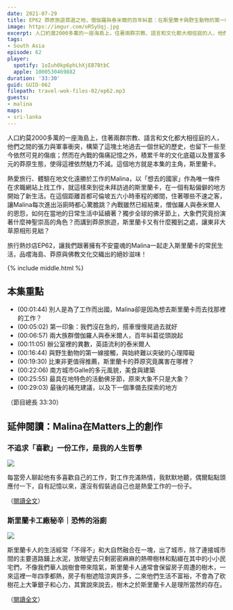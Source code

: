 ```yaml
---
date: 2021-07-29
title: EP62 莽原旅遊首選之地，僧伽羅與泰米爾的百年糾葛：在斯里蘭卡與野生動物的第一線接觸 ft. 用工作探索世界的旅人 Malina
image: https://imgur.com/oR5yUqj.jpg
excerpt: 人口約莫2000多萬的一座海島上，住著兩群宗教、語言和文化都大相徑庭的人，他們之間的張力與軍事衝突，構築了這塊土地過去一個世紀的歷史，也留下一些至今依然可見的傷痕；然而在內戰的傷痛記憶之外，積累千年的文化底蘊以及豐富多元的莽原生態，使得這裡依然魅力不減。這個地方就是本集的主角，斯里蘭卡。
tags:
- South Asia
episode: 62
player:
  spotify: 1oIuh0kp6phLhXjEB7BtbC
  apple: 1000530469882
duration: '33:30'
guid: GUID-062
filepath: travel-wok-files-02/ep62.mp3
guests:
- malina
maps:
- sri-lanka
---
```


人口約莫2000多萬的一座海島上，住著兩群宗教、語言和文化都大相徑庭的人，他們之間的張力與軍事衝突，構築了這塊土地過去一個世紀的歷史，也留下一些至今依然可見的傷痕；然而在內戰的傷痛記憶之外，積累千年的文化底蘊以及豐富多元的莽原生態，使得這裡依然魅力不減。這個地方就是本集的主角，斯里蘭卡。

熱愛旅行、體驗在地文化遠勝於工作的Malina，以「想去的國家」作為唯一條件在求職網站上找工作，就這樣來到從未拜訪過的斯里蘭卡，在一個有點偏僻的地方開始了新生活。在這個距離首都可倫坡五六小時車程的鄉間，住著哪些不速之客，讓Malina每次進出浴廁時都心驚膽跳？內戰雖然已經結束，僧伽羅人與泰米爾人的恩怨，如何在當地的日常生活中延續著？獨步全球的佛牙節上，大象們究竟扮演著什麼神聖崇高的角色？而講到莽原旅遊，斯里蘭卡又有什麼獨到之處，讓東非大草原相形見絀？

旅行熱炒店EP62，讓我們跟著擁有不安靈魂的Malina一起走入斯里蘭卡的常民生活，品嚐海島、莽原與佛教文化交織出的絕妙滋味！

{% include middle.html %}

## 本集重點

* (00:01:44) 別人是為了工作而出國，Malina卻是因為想去斯里蘭卡而去找那裡的工作？
* (00:05:02) 第一印象：我們沒在急的，搭車慢慢晃過去就好
* (00:06:57) 兩大族群僧伽羅人與泰米爾人，百年糾葛從頭說起
* (00:11:05) 辦公室裡的異數，英語流利的泰米爾人
* (00:16:44) 與野生動物的第一線接觸，與始終難以突破的心理障礙
* (00:19:30) 比東非更值得推薦，斯里蘭卡的莽原究竟厲害在哪裡？
* (00:22:06) 南方城市Galle的多元風貌，美食與建築
* (00:25:55) 最具在地特色的活動佛牙節，原來大象不只是大象？
* (00:29:03) 最後的補充建議，以及下一個準備去探索的地方

（節目總長 33:30）

## 延伸閱讀：Malina在Matters上的創作

### 不追求「喜歡」一份工作，是我的人生哲學

![](https://assets.matters.news/processed/1080w/embed/46e1c5b4-55fe-4945-9572-229994e0321e.webp)

每當旁人聊起他有多喜歡自己的工作，對工作充滿熱情，我默默地聽，偶爾點點頭應付一下，自有記憶以來，還沒有假裝過自己也是熱愛工作的一份子。

（[閱讀全文](https://matters.news/@Malina/bafyreicrfiszksk45praaghdr257tiu73zdyn5ukpfe7fp2fa2nwsz4a7e)）

### 斯里蘭卡工廠秘辛｜恐怖的浴廁

![](https://assets.matters.news/processed/1080w/embed/7cb0b801-27ed-4791-aa66-c7c8bab0de34.webp)

斯里蘭卡人的生活經常「不得不」和大自然融合在一塊，出了城市，除了連接城市間的主要道路鋪上水泥，放眼望去只剩密密麻麻的熱帶樹林和點綴在其中的小小民宅們，不像我們華人說樹會帶來陰氣，斯里蘭卡人通常會保留房子周遭的樹木，一來這裡一年四季都熱，房子有樹遮陰涼爽許多，二來他們生活不富裕，不會為了砍樹花上大筆銀子和心力，其實說來說去，樹木之於斯里蘭卡人是理所當然的存在。

（[閱讀全文](https://matters.news/@Malina/bafyreifkdqepunmeymspx3ohwgzyfefu4ougutayabnvx6sste7v3cg6w4)）